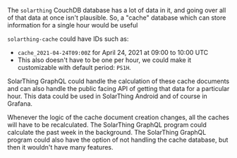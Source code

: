 
The `solarthing` CouchDB database has a lot of data in it, and going over all of that data at once
isn't plausible. So, a "cache" database which can store information for a single hour would be useful

`solarthing-cache` could have IDs such as:
* `cache_2021-04-24T09:00Z` for April 24, 2021 at 09:00 to 10:00 UTC
* This also doesn't have to be one per hour, we could make it customizable with default period: `PS1H`.

SolarThing GraphQL could handle the calculation of these cache documents and can also handle the
public facing API of getting that data for a particular hour. This data could be used in SolarThing Android
and of course in Grafana.

Whenever the logic of the cache document creation changes, all the caches will have to be recalculated.
The SolarThing GraphQL program could calculate the past week in the background. The SolarThing GraphQL
program could also have the option of not handling the cache database, but then it wouldn't have
many features.

